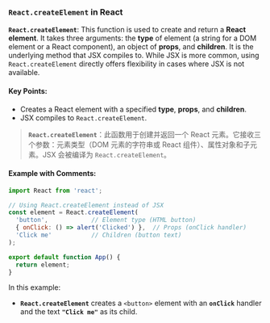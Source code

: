 ### `React.createElement` in React

**`React.createElement`**: This function is used to create and return a **React element**. It takes three arguments: the **type** of element (a string for a DOM element or a React component), an object of **props**, and **children**. It is the underlying method that JSX compiles to. While JSX is more common, using `React.createElement` directly offers flexibility in cases where JSX is not available.

#### Key Points:
- Creates a React element with a specified **type**, **props**, and **children**.
- JSX compiles to `React.createElement`.

> **`React.createElement`**：此函数用于创建并返回一个 React 元素。它接收三个参数：元素类型（DOM 元素的字符串或 React 组件）、属性对象和子元素。JSX 会被编译为 `React.createElement`。

#### Example with Comments:

```jsx
import React from 'react';

// Using React.createElement instead of JSX
const element = React.createElement(
  'button',            // Element type (HTML button)
  { onClick: () => alert('Clicked') },  // Props (onClick handler)
  'Click me'           // Children (button text)
);

export default function App() {
  return element;
}
```

In this example:
- **`React.createElement`** creates a `<button>` element with an **`onClick`** handler and the text **`"Click me"`** as its child.